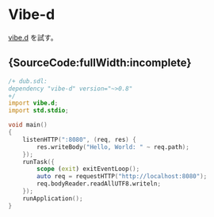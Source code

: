 # Vibe-d

[vibe.d](http://vibed.org) を試す。

## {SourceCode:fullWidth:incomplete}

```d
/+ dub.sdl:
dependency "vibe-d" version="~>0.8"
+/
import vibe.d;
import std.stdio;

void main()
{
    listenHTTP(":8080", (req, res) {
        res.writeBody("Hello, World: " ~ req.path);
    });
    runTask({
        scope (exit) exitEventLoop();
        auto req = requestHTTP("http://localhost:8080");
        req.bodyReader.readAllUTF8.writeln;
    });
    runApplication();
}
```
